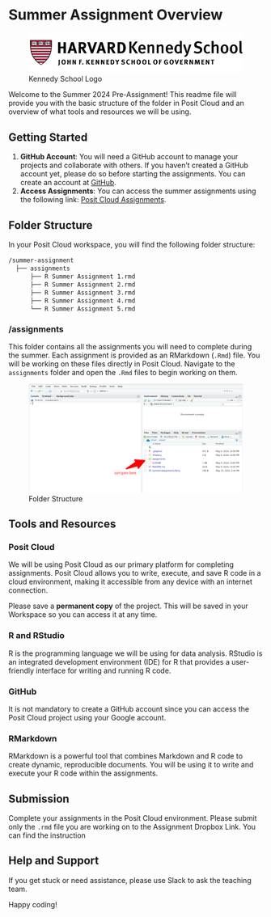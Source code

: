 Summer Assignment Overview
================

<!-- README.md is generated from README.Rmd. Please edit that file -->

<figure>
<img src="figs/logo.png" alt="Kennedy School Logo" />
<figcaption aria-hidden="true">Kennedy School Logo</figcaption>
</figure>

Welcome to the Summer 2024 Pre-Assignment! This readme file will provide
you with the basic structure of the folder in Posit Cloud and an
overview of what tools and resources we will be using.

## Getting Started

1.  **GitHub Account**: You will need a GitHub account to manage your
    projects and collaborate with others. If you haven’t created a
    GitHub account yet, please do so before starting the assignments.
    You can create an account at [GitHub](https://github.com/).
2.  **Access Assignments**: You can access the summer assignments using
    the following link: [Posit Cloud
    Assignments](https://posit.cloud/content/8155534).

## Folder Structure

In your Posit Cloud workspace, you will find the following folder
structure:

    /summer-assignment
      ├── assignments
          ├── R Summer Assignment 1.rmd
          ├── R Summer Assignment 2.rmd
          ├── R Summer Assignment 3.rmd
          ├── R Summer Assignment 4.rmd
          └── R Summer Assignment 5.rmd

### /assignments

This folder contains all the assignments you will need to complete
during the summer. Each assignment is provided as an RMarkdown (`.Rmd`)
file. You will be working on these files directly in Posit Cloud.
Navigate to the `assignments` folder and open the `.Rmd` files to begin
working on them.

<figure>
<img src="figs/folder_structure.png" alt="Folder Structure" />
<figcaption aria-hidden="true">Folder Structure</figcaption>
</figure>

## Tools and Resources

### Posit Cloud

We will be using Posit Cloud as our primary platform for completing
assignments. Posit Cloud allows you to write, execute, and save R code
in a cloud environment, making it accessible from any device with an
internet connection.

Please save a **permanent copy** of the project. This will be saved in
your Workspace so you can access it at any time.

### R and RStudio

R is the programming language we will be using for data analysis.
RStudio is an integrated development environment (IDE) for R that
provides a user-friendly interface for writing and running R code.

### GitHub

It is not mandatory to create a GitHub account since you can access the
Posit Cloud project using your Google account.

### RMarkdown

RMarkdown is a powerful tool that combines Markdown and R code to create
dynamic, reproducible documents. You will be using it to write and
execute your R code within the assignments.

## Submission

Complete your assignments in the Posit Cloud environment. Please submit
only the `.rmd` file you are working on to the Assignment Dropbox Link.
You can find the instruction

## Help and Support

If you get stuck or need assistance, please use Slack to ask the
teaching team.

Happy coding!
